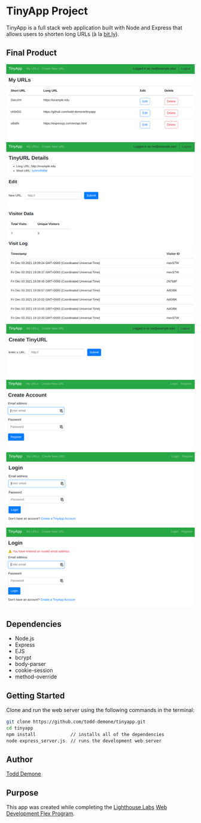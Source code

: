 # TinyApp Project

TinyApp is a full stack web application built with Node and Express that allows users to shorten long URLs (à la [bit.ly](https://bitly.com)).

## Final Product

!["Screenshot of URLs page"](https://github.com/todd-demone/tinyapp/blob/main/docs/urls.png?raw=true)
!["Screenshot of edit URL page"](https://github.com/todd-demone/tinyapp/blob/main/docs/urls_show_stretch_2.png?raw=true)
!["Screenshot of create new URL page"](https://github.com/todd-demone/tinyapp/blob/main/docs/urls_new.png?raw=true)
!["Screenshot of register page"](https://github.com/todd-demone/tinyapp/blob/main/docs/register.png?raw=true)
!["Screenshot of login page"](https://github.com/todd-demone/tinyapp/blob/main/docs/login.png?raw=true)
!["Screenshot of error on login page"](https://github.com/todd-demone/tinyapp/blob/main/docs/login-error.png?raw=true)

## Dependencies

- Node.js
- Express
- EJS
- bcrypt
- body-parser
- cookie-session
- method-override


## Getting Started

Clone and run the web server using the following commands in the terminal:
```bash
git clone https://github.com/todd-demone/tinyapp.git
cd tinyapp
npm install             // installs all of the dependencies
node express_server.js  // runs the development web server
```

## Author
[Todd Demone](https://github.com/todd-demone)

## Purpose
This app was created while completing the [Lighthouse Labs](https://github.com/lighthouse-labs) [Web Development Flex Program](https://www.lighthouselabs.ca/en/web-development-flex-program).
